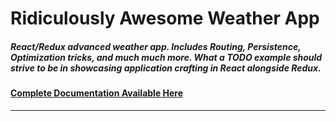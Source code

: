 # Ridiculously Awesome Weather App

##### React/Redux advanced weather app. Includes Routing, Persistence, Optimization tricks, and much much more. What a TODO example should strive to be in showcasing application crafting in React alongside Redux.

#### [Complete Documentation Available Here](https://github.com/DaneTheory/Ridiculously-Awesome-Weather-App/wiki)

***
